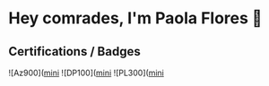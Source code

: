 # Hey comrades, I'm Paola Flores 👋


## Certifications / Badges
![Az900]([mini](https://user-images.githubusercontent.com/99099314/222854144-6198206a-261e-41b7-87a6-d5f4b93129d5.png)
![DP100]([mini](https://user-images.githubusercontent.com/99099314/222854176-d78b2b6a-b355-4f71-9a62-1cce14d184d2.png)
![PL300]([mini](https://user-images.githubusercontent.com/99099314/222854202-519690b2-8449-4d21-a2a5-9f9546c5e621.png)



